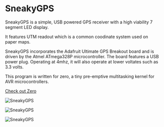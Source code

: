 # SneakyGPS

SneakyGPS is a simple, USB powered GPS receiver with a high viability 7 segment
LED display.

It features UTM readout which is a common coodinate system used on paper maps.

SneakyGPS incorporates the Adafruit Ultimate GPS Breakout board and is driven by
the Atmel ATmega328P microcontroller.  The board features a USB power plug.
Operating at 4mhz, it will also operate at lower voltates such as 3.3 volts.

This program is written for zero, a tiny pre-emptive multitasking kernel for AVR microcontrollers.

[Check out Zero](https://github.com/TechnoCosmic/zero)

![SneakyGPS](http://kamome.slipperyseal.net/sneakygps-board.jpg "SneakyGPS")

![SneakyGPS](http://kamome.slipperyseal.net/sneakygps-mac.jpg "SneakyGPS")

![SneakyGPS](http://kamome.slipperyseal.net/sneakygps-eda.png "SneakyGPS")
 
